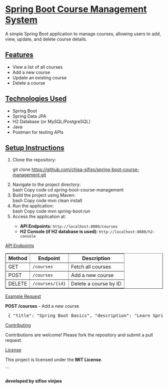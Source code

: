 # <u>Spring Boot Course Management System</u>

<p>
  A simple Spring Boot application to manage courses, allowing users to add, view, update, and delete course details.
</p>

## <u>Features</u>

<ul>
  <li>View a list of all courses</li>
  <li>Add a new course</li>
  <li>Update an existing course</li>
  <li>Delete a course</li>
</ul>

## <u>Technologies Used</u>

<ul>
  <li>Spring Boot</li>
  <li>Spring Data JPA</li>
  <li>H2 Database (or MySQL/PostgreSQL)</li>
  <li>Java</li>
  <li>Postman for testing APIs</li>
</ul>

## <u>Setup Instructions</u>

<ol>
  <li>Clone the repository:</li>

git clone https://github.com/chisa-sifiso/spring-boot-course-management.git
<li>Navigate to the project directory:</li>
bash
Copy code
cd spring-boot-course-management
<li>Build the project using Maven:</li>
bash
Copy code
mvn clean install
<li>Run the application:</li>
bash
Copy code
mvn spring-boot:run
<li>Access the application at:</li> <ul> <li><strong>API Endpoints:</strong> <code>http://localhost:8080/courses</code></li> <li><strong>H2 Console (if H2 database is used):</strong> <code>http://localhost:8080/h2-console</code></li> </ul> </ol>
<u>API Endpoints</u>
<table border="1" cellpadding="5"> <thead> <tr> <th>Method</th> <th>Endpoint</th> <th>Description</th> </tr> </thead> <tbody> <tr> <td>GET</td> <td><code>/courses</code></td> <td>Fetch all courses</td> </tr> <tr> <td>POST</td> <td><code>/courses</code></td> <td>Add a new course</td> </tr> <tr> <td>DELETE</td> <td><code>/courses/{id}</code></td> <td>Delete a course by ID</td> </tr> </tbody> </table>
<u>Example Request</u>
<p> <strong>POST /courses</strong> - Add a new course </p> <pre> { "title": "Spring Boot Basics", "description": "Learn Spring Boot from scratch.", "price": 99.99 } </pre>
<u>Contributing</u>
<p> Contributions are welcome! Please fork the repository and submit a pull request. </p>
<u>License</u>
<p> This project is licensed under the <strong>MIT License</strong>. </p> ```
<h4>developed by sifiso vinjwa</h4>